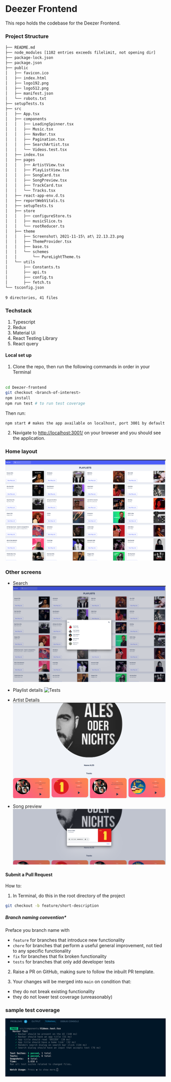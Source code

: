 # Deezer Frontend

This repo holds the codebase for the Deezer Frontend.

### Project Structure

```
├── README.md
├── node_modules [1102 entries exceeds filelimit, not opening dir]
├── package-lock.json
├── package.json
├── public
│   ├── favicon.ico
│   ├── index.html
│   ├── logo192.png
│   ├── logo512.png
│   ├── manifest.json
│   └── robots.txt
├── setupTests.ts
├── src
│   ├── App.tsx
│   ├── components
│   │   ├── LoadingSpinner.tsx
│   │   ├── Music.tsx
│   │   ├── NavBar.tsx
│   │   ├── Pagination.tsx
│   │   ├── SearchArtist.tsx
│   │   └── Videos.test.tsx
│   ├── index.tsx
│   ├── pages
│   │   ├── ArtistView.tsx
│   │   ├── PlayListView.tsx
│   │   ├── SongCard.tsx
│   │   ├── SongPreview.tsx
│   │   ├── TrackCard.tsx
│   │   └── Tracks.tsx
│   ├── react-app-env.d.ts
│   ├── reportWebVitals.ts
│   ├── setupTests.ts
│   ├── store
│   │   ├── configureStore.ts
│   │   ├── musicSlice.ts
│   │   └── rootReducer.ts
│   ├── theme
│   │   ├── Screenshot\ 2021-11-15\ at\ 22.13.23.png
│   │   ├── ThemeProvider.tsx
│   │   ├── base.ts
│   │   └── schemes
│   │       └── PureLightTheme.ts
│   └── utils
│       ├── Constants.ts
│       ├── api.ts
│       ├── config.ts
│       ├── fetch.ts
└── tsconfig.json

9 directories, 41 files
```

### Techstack

1. Typescript
2. Redux
3. Material Ui
4. React Testing Library
5. React query 

#### Local set up

1. Clone the repo, then run the following commands in order in your Terminal


```bash

cd Deezer-frontend
git checkout <branch-of-interest>
npm install
npm run test # to run test coverage

```
Then run:
```
npm start # makes the app available on localhost, port 3001 by default

```

2. Navigate to [http://localhost:3001/](http://localhost:3001/) on  your browser and you should see the application.

### Home layout
![Tests](https://github.com/titusdishon/Deezer-frontend/blob/main/home.png)

### Other screens
- Search
![Tests](https://github.com/titusdishon/Deezer-frontend/blob/main/search.png)
- Playlist details
![Tests](https://github.com/titusdishon/Deezer-frontend/blob/main/p-details.png)
- Artist Details
![Tests](https://github.com/titusdishon/Deezer-frontend/blob/main/artist-details.png)

- Song preview
![Tests](https://github.com/titusdishon/Deezer-frontend/blob/main/preview.png)

#### Submit a Pull Request

How to:

1. In Terminal, do this in the root directory of the project

```bash
git checkout -b feature/short-description 
```

##### Branch naming convention\*

Preface you branch name with

- `feature` for branches that introduce new functionality
- `chore` for branches that perform a useful general improvement, not tied to any specific functionality
- `fix` for branches that fix broken functionality
- `tests` for branches that only add developer tests

2. Raise a PR on GitHub, making sure to follow the inbuilt PR template.

3. Your changes will be merged into `main` on condition that:

- they do not break existing functionality
- they do not lower test coverage (unreasonably)
### sample test coverage
![Tests](https://github.com/titusdishon/Deezer-frontend/blob/main/tests.png)
